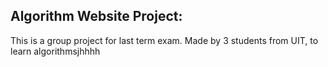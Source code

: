 ## Algorithm Website Project:

This is a group project for last term exam. Made by 3 students from UIT, to learn algorithmsjhhhh
